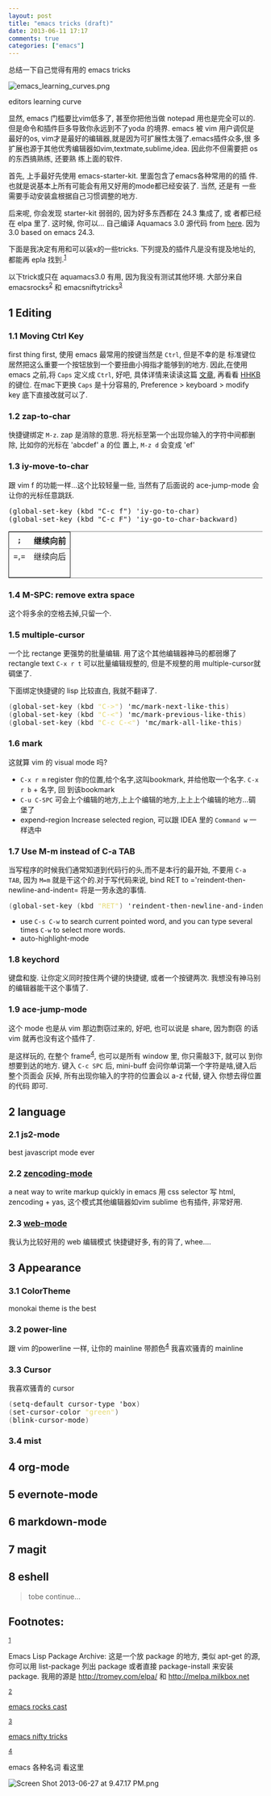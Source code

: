 ```yaml
---
layout: post
title: "emacs tricks (draft)"
date: 2013-06-11 17:17
comments: true
categories: ["emacs"]
---
```

<p>
总结一下自己觉得有用的 emacs tricks
</p>


<div class="figure">
<p><img src="http://ergoemacs.org/emacs/i/emacs_learning_curves.png"  alt="emacs_learning_curves.png"/></p>
<p>editors learning curve</p>
</div>

<p>
显然, emacs 门槛要比vim低多了, 甚至你把他当做 notepad 用也是完全可以的.
但是命令和插件巨多导致你永远到不了yoda 的境界. emacs 被 vim 用户调侃是
最好的os, vim才是最好的编辑器,就是因为可扩展性太强了.emacs插件众多,很
多扩展也源于其他优秀编辑器如vim,textmate,sublime,idea. 因此你不但需要把 os 的东西搞熟练, 还要熟
练上面的软件.
</p>

<p>
首先, 上手最好先使用 emacs-starter-kit. 里面包含了emacs各种常用的的插
件. 也就是说基本上所有可能会有用又好用的mode都已经安装了. 当然, 还是有
一些需要手动安装盒根据自己习惯调整的地方.
</p>

<p>
后来呢, 你会发现 starter-kit 弱弱的, 因为好多东西都在 24.3 集成了, 或
者都已经在 elpa 里了. 这时候, 你可以&#x2026;
自己编译 Aquamacs 3.0 源代码 from <a href="https://github.com/davidswelt/aquamacs-emacs.git">here</a>. 因为3.0 based on emacs 24.3.
</p>

<p>
下面是我决定有用和可以装x的一些tricks. 
下列提及的插件凡是没有提及地址的,都能再 epla 找到.<sup><a id="fnr.1" name="fnr.1" class="footref" href="#fn.1">1</a></sup>
</p>

<p>
以下trick或只在 aquamacs3.0 有用, 因为我没有测试其他环境. 大部分来自
emacsrocks<sup><a id="fnr.2" name="fnr.2" class="footref" href="#fn.2">2</a></sup> 和 emacsniftytricks<sup><a id="fnr.3" name="fnr.3" class="footref" href="#fn.3">3</a></sup>
</p>

<div id="outline-container-sec-1" class="outline-2">
<h2 id="sec-1"><span class="section-number-2">1</span> Editing</h2>
<div class="outline-text-2" id="text-1">
</div><div id="outline-container-sec-1-1" class="outline-3">
<h3 id="sec-1-1"><span class="section-number-3">1.1</span> Moving Ctrl Key</h3>
<div class="outline-text-3" id="text-1-1">
<p>
first thing first, 使用 emacs 最常用的按键当然是 <code>Ctrl</code>, 但是不幸的是
标准键位居然把这么重要一个按钮放到一个要扭曲小拇指才能够到的地方.
因此,在使用 emacs 之前,将 <code>Caps</code> 定义成 <code>Ctrl</code>, 好吧, 具体详情来读读这篇
  <a href="http://www.emacswiki.org/emacs/RepeatedStrainInjury">文章</a>, 再看看 <a href="http://www.pfu.fujitsu.com/hhkeyboard/">HHKB</a> 的键位. 在mac下更换 <code>Caps</code> 是十分容易的,
  Preference &gt; keyboard &gt; modify key 底下直接改就可以了. 
</p>
</div>
</div>
<div id="outline-container-sec-1-2" class="outline-3">
<h3 id="sec-1-2"><span class="section-number-3">1.2</span> zap-to-char</h3>
<div class="outline-text-3" id="text-1-2">
<p>
快捷键绑定  <code>M-z</code>.
zap 是消除的意思. 将光标至第一个出现你输入的字符中间都删除, 比如你的光标在 'abcdef' a 的位
置上, <code>M-z d</code> 会变成 'ef'
</p>
</div>
</div>
<div id="outline-container-sec-1-3" class="outline-3">
<h3 id="sec-1-3"><span class="section-number-3">1.3</span> iy-move-to-char</h3>
<div class="outline-text-3" id="text-1-3">
<p>
跟 vim f 的功能一样&#x2026;这个比较轻量一些, 当然有了后面说的
ace-jump-mode 会让你的光标任意跳跃.
</p>
<pre class="example">
(global-set-key (kbd "C-c f") 'iy-go-to-char)
(global-set-key (kbd "C-c F") 'iy-go-to-char-backward)
</pre>

<table border="2" cellspacing="0" cellpadding="6" rules="groups" frame="hsides">


<colgroup>
<col class="left"/>

<col class="left"/>
</colgroup>
<thead>
<tr>
<th scope="col" class="left"><code>;</code></th>
<th scope="col" class="left">继续向前</th>
</tr>
</thead>
<tbody>
<tr>
<td class="left">=,=</td>
<td class="left">继续向后</td>
</tr>

<tr>
<td class="left">&#xa0;</td>
<td class="left">&#xa0;</td>
</tr>
</tbody>
</table>
</div>
</div>
<div id="outline-container-sec-1-4" class="outline-3">
<h3 id="sec-1-4"><span class="section-number-3">1.4</span> M-SPC: remove extra space</h3>
<div class="outline-text-3" id="text-1-4">
<p>
这个将多余的空格去掉,只留一个.
</p>
</div>
</div>
<div id="outline-container-sec-1-5" class="outline-3">
<h3 id="sec-1-5"><span class="section-number-3">1.5</span> multiple-cursor</h3>
<div class="outline-text-3" id="text-1-5">
<p>
一个比 rectange 更强势的批量编辑. 用了这个其他编辑器神马的都弱爆了
rectangle text <code>C-x r t</code> 可以批量编辑规整的, 但是不规整的用
multiple-cursor就碉堡了.
</p>

<p>
下面绑定快捷键的 lisp 比较直白, 我就不翻译了.
</p>
<div class="org-src-container">

<pre class="src src-lisp"><span style="color: #6b6b6b;">(</span>global-set-key <span style="color: #6b6b6b;">(</span>kbd <span style="color: #E6DB74;">"C-&gt;"</span><span style="color: #6b6b6b;">)</span> 'mc/mark-next-like-this<span style="color: #6b6b6b;">)</span>
<span style="color: #6b6b6b;">(</span>global-set-key <span style="color: #6b6b6b;">(</span>kbd <span style="color: #E6DB74;">"C-&lt;"</span><span style="color: #6b6b6b;">)</span> 'mc/mark-previous-like-this<span style="color: #6b6b6b;">)</span>
<span style="color: #6b6b6b;">(</span>global-set-key <span style="color: #6b6b6b;">(</span>kbd <span style="color: #E6DB74;">"C-c C-&lt;"</span><span style="color: #6b6b6b;">)</span> 'mc/mark-all-like-this<span style="color: #6b6b6b;">)</span>
</pre>
</div>
</div>
</div>
<div id="outline-container-sec-1-6" class="outline-3">
<h3 id="sec-1-6"><span class="section-number-3">1.6</span> mark</h3>
<div class="outline-text-3" id="text-1-6">
<p>
这就算 vim 的 visual mode 吗?
</p>
<ul class="org-ul">
<li><code>C-x r m</code> register 你的位置,给个名字,这叫bookmark, 并给他取一个名字. <code>C-x r b</code> + 名字, 回
到该bookmark
</li>
<li><code>C-u C-SPC</code> 可会上个编辑的地方,上上个编辑的地方,上上上个编辑的地方&#x2026;碉
堡了
</li>
<li>expend-region
Increase selected region, 可以跟 IDEA 里的 <code>Command w</code> 一样选中
</li>
</ul>
</div>
</div>
<div id="outline-container-sec-1-7" class="outline-3">
<h3 id="sec-1-7"><span class="section-number-3">1.7</span> Use M-m instead of C-a TAB</h3>
<div class="outline-text-3" id="text-1-7">
<p>
当写程序的时候我们通常知道到代码行的头,而不是本行的最开始, 不要用
<code>C-a TAB</code>, 因为 <code>M=m</code> 就是干这个的.对于写代码来说,  bind RET to
='reindent-then-newline-and-indent= 将是一劳永逸的事情. 
</p>
<div class="org-src-container">

<pre class="src src-lisp"><span style="color: #6b6b6b;">(</span>global-set-key <span style="color: #6b6b6b;">(</span>kbd <span style="color: #E6DB74;">"RET"</span><span style="color: #6b6b6b;">)</span> 'reindent-then-newline-and-indent<span style="color: #6b6b6b;">)</span>.
</pre>
</div>
<ul class="org-ul">
<li>use <code>C-s C-w</code> to search current pointed word, and you can type
several times <code>C-w</code> to select more words.
</li>
<li>auto-highlight-mode
</li>
</ul>
</div>
</div>
<div id="outline-container-sec-1-8" class="outline-3">
<h3 id="sec-1-8"><span class="section-number-3">1.8</span> keychord</h3>
<div class="outline-text-3" id="text-1-8">
<p>
键盘和旋. 让你定义同时按住两个键的快捷键, 或者一个按键两次.
我想没有神马别的编辑器能干这个事情了.
</p>
</div>
</div>
<div id="outline-container-sec-1-9" class="outline-3">
<h3 id="sec-1-9"><span class="section-number-3">1.9</span> ace-jump-mode</h3>
<div class="outline-text-3" id="text-1-9">
<p>
这个 mode 也是从 vim 那边剽窃过来的, 好吧, 也可以说是 share, 因为剽窃
的话 vim 就再也没有这个插件了.
</p>

<p>
是这样玩的, 在整个 frame<sup><a id="fnr.4" name="fnr.4" class="footref" href="#fn.4">4</a></sup>, 也可以是所有 window 里, 你只需敲3下, 就可以
到你想要到达的地方.
键入 <code>C-c SPC</code> 后, mini-buff 会问你单词第一个字符是啥,键入后整个页面会
灰掉, 所有出现你输入的字符的位置会以 a-z 代替, 键入 你想去得位置的代码
即可.
</p>
</div>
</div>
</div>
<div id="outline-container-sec-2" class="outline-2">
<h2 id="sec-2"><span class="section-number-2">2</span> language</h2>
<div class="outline-text-2" id="text-2">
</div><div id="outline-container-sec-2-1" class="outline-3">
<h3 id="sec-2-1"><span class="section-number-3">2.1</span> js2-mode</h3>
<div class="outline-text-3" id="text-2-1">
<p>
best javascript mode ever
</p>
</div>
</div>
<div id="outline-container-sec-2-2" class="outline-3">
<h3 id="sec-2-2"><span class="section-number-3">2.2</span> <a href="https://github.com/rooney/zencoding">zencoding-mode</a></h3>
<div class="outline-text-3" id="text-2-2">
<p>
a neat way to write markup quickly in emacs 
用 css selector 写 html, zencoding + yas, 这个模式其他编辑器如vim
sublime 也有插件, 非常好用.
</p>
</div>
</div>

<div id="outline-container-sec-2-3" class="outline-3">
<h3 id="sec-2-3"><span class="section-number-3">2.3</span> <a href="http://web-mode.org/">web-mode</a></h3>
<div class="outline-text-3" id="text-2-3">
<p>
我认为比较好用的 web 编辑模式
快捷键好多, 有的背了, whee&#x2026;.
</p>
</div>
</div>
</div>

<div id="outline-container-sec-3" class="outline-2">
<h2 id="sec-3"><span class="section-number-2">3</span> Appearance</h2>
<div class="outline-text-2" id="text-3">
</div><div id="outline-container-sec-3-1" class="outline-3">
<h3 id="sec-3-1"><span class="section-number-3">3.1</span> ColorTheme</h3>
<div class="outline-text-3" id="text-3-1">
<p>
monokai theme is the best
</p>
</div>
</div>
<div id="outline-container-sec-3-2" class="outline-3">
<h3 id="sec-3-2"><span class="section-number-3">3.2</span> power-line</h3>
<div class="outline-text-3" id="text-3-2">
<p>
跟 vim 的powerline 一样, 让你的 mainline 带颜色<sup><a id="fnr.4.100" name="fnr.4.100" class="footref" href="#fn.4">4</a></sup>
我喜欢骚青的 mainline
</p>
</div>
</div>
<div id="outline-container-sec-3-3" class="outline-3">
<h3 id="sec-3-3"><span class="section-number-3">3.3</span> Cursor</h3>
<div class="outline-text-3" id="text-3-3">
<p>
我喜欢骚青的 cursor
</p>
<div class="org-src-container">

<pre class="src src-lisp"><span style="color: #6b6b6b;">(</span>setq-default cursor-type 'box<span style="color: #6b6b6b;">)</span>
<span style="color: #6b6b6b;">(</span>set-cursor-color <span style="color: #E6DB74;">"green"</span><span style="color: #6b6b6b;">)</span>
<span style="color: #6b6b6b;">(</span>blink-cursor-mode<span style="color: #6b6b6b;">)</span>
</pre>
</div>
</div>
</div>

<div id="outline-container-sec-3-4" class="outline-3">
<h3 id="sec-3-4"><span class="section-number-3">3.4</span> mist</h3>
</div>
</div>

<div id="outline-container-sec-4" class="outline-2">
<h2 id="sec-4"><span class="section-number-2">4</span> org-mode</h2>
</div>
<div id="outline-container-sec-5" class="outline-2">
<h2 id="sec-5"><span class="section-number-2">5</span> evernote-mode</h2>
</div>
<div id="outline-container-sec-6" class="outline-2">
<h2 id="sec-6"><span class="section-number-2">6</span> markdown-mode</h2>
</div>
<div id="outline-container-sec-7" class="outline-2">
<h2 id="sec-7"><span class="section-number-2">7</span> magit</h2>
</div>
<div id="outline-container-sec-8" class="outline-2">
<h2 id="sec-8"><span class="section-number-2">8</span> eshell</h2>
<div class="outline-text-2" id="text-8">
<blockquote>
<p>
tobe continue&#x2026;
</p>
</blockquote>
</div>
</div>
<div id="footnotes">
<h2 class="footnotes">Footnotes: </h2>
<div id="text-footnotes">

<div class="footdef"><sup><a id="fn.1" name="fn.1" class="footnum" href="#fnr.1">1</a></sup> <p class="footpara">
Emacs Lisp Package Archive: 这是一个放 package 的地方, 类似
apt-get 的源, 你可以用 list-package 列出 package 或者直接
package-install 来安装 package. 我用的源是 <a href="http://tromey.com/elpa/">http://tromey.com/elpa/</a>
和 <a href="http://melpa.milkbox.net">http://melpa.milkbox.net</a>
</p></div>

<div class="footdef"><sup><a id="fn.2" name="fn.2" class="footnum" href="#fnr.2">2</a></sup> <p class="footpara">
<a href="http://emacsrocks.com/">emacs rocks cast</a>
</p></div>

<div class="footdef"><sup><a id="fn.3" name="fn.3" class="footnum" href="#fnr.3">3</a></sup> <p class="footpara">
<a href="http://www.emacswiki.org/EmacsNiftyTricks">emacs nifty tricks</a>
</p></div>

<div class="footdef"><sup><a id="fn.4" name="fn.4" class="footnum" href="#fnr.4">4</a></sup> <p class="footpara">
emacs 各种名词 看这里
</p>


<div class="figure">
<p><img src="https://www.evernote.com/shard/s23/sh/0c19ec76-9211-4c96-aa33-806ca3c870c8/a14eea2f025c6dcb30fb42ef5a8d5b06/deep/0/Screen Shot 2013-06-27 at 9.47.17 PM.png"  alt="Screen Shot 2013-06-27 at 9.47.17 PM.png"/></p>
</div></div>


</div>
</div>
